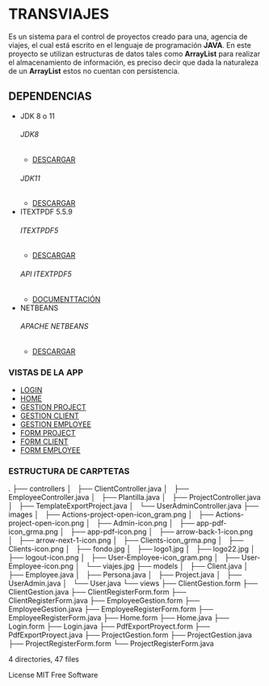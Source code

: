 #  TRANSVIAJES

Es un sistema para el control de proyectos creado para una, agencia de viajes, el cual está escrito en el lenguaje de programación **JAVA**. En este proyecto se utilizan estructuras de datos tales como **ArrayList** para realizar el almacenamiento de información, es preciso decir que dada la naturaleza de un **ArrayList** estos no cuentan con persistencia.

## DEPENDENCIAS

- JDK 8 o 11
    ###### JDK8
    - [DESCARGAR](https://www.oracle.com/co/java/technologies/javase/javase8-archive-downloads.html)
    ###### JDK11
    - [DESCARGAR](https://www.oracle.com/co/java/technologies/javase/jdk11-archive-downloads.html) 
- ITEXTPDF 5.5.9
    ###### ITEXTPDF5
    - [DESCARGAR](https://jar-download.com/artifacts/com.itextpdf/itextpdf/5.5.9/source-code)
    ###### API ITEXTPDF5
    - [DOCUMENTTACIÓN](https://api.itextpdf.com/iText5/java/5.5.9/)
- NETBEANS
    ###### APACHE NETBEANS
    - [DESCARGAR](https://netbeans.apache.org/download/index.html)

### VISTAS DE LA APP

- [LOGIN](https://drive.google.com/file/d/10n1c-ByshU0ZuvRSR3ZHCBXCWocYobX3/view?usp=sharing)
- [HOME](https://drive.google.com/file/d/1hZRSE2fEWZ_S_1X55zfNbpt8TPYnFwx_/view?usp=sharing)
- [GESTION PROJECT](https://drive.google.com/file/d/1Xv6X7PwWRzpl_Gw51fOn7yW_9--fW1JE/view?usp=sharing)
- [GESTION CLIENT](https://drive.google.com/file/d/1OYF3olsMzRQJsHkJ-RbucB2DDQ4GQrJW/view)
- [GESTION EMPLOYEE](https://drive.google.com/file/d/14wl20F3hujtHtcDeAnCNU42hYo_pU4a0/view?usp=sharing)
- [FORM PROJECT](https://drive.google.com/file/d/1Qe_8RB1iYJZlobX8Yy043mBUxEnnsvV7/view)
- [FORM CLIENT](https://drive.google.com/file/d/1r9stBMzys3-GpGXpzbQVptmcBrY0Pw2h/view)
- [FORM EMPLOYEE](https://drive.google.com/file/d/1bKxE8XywrTUYdF1eXHrM1ClyIgMz2l_9/view)

### ESTRUCTURA DE CARPTETAS

.
├── controllers
│   ├── ClientController.java
│   ├── EmployeeController.java
│   ├── Plantilla.java
│   ├── ProjectController.java
│   ├── TemplateExportProject.java
│   └── UserAdminController.java
├── images
│   ├── Actions-project-open-icon_gram.png
│   ├── Actions-project-open-icon.png
│   ├── Admin-icon.png
│   ├── app-pdf-icon_grma.png
│   ├── app-pdf-icon.png
│   ├── arrow-back-1-icon.png
│   ├── arrow-next-1-icon.png
│   ├── Clients-icon_grma.png
│   ├── Clients-icon.png
│   ├── fondo.jpg
│   ├── logo1.jpg
│   ├── logo22.jpg
│   ├── logout-icon.png
│   ├── User-Employee-icon_gram.png
│   ├── User-Employee-icon.png
│   └── viajes.jpg
├── models
│   ├── Client.java
│   ├── Employee.java
│   ├── Persona.java
│   ├── Project.java
│   ├── UserAdmin.java
│   └── User.java
└── views
    ├── ClientGestion.form
    ├── ClientGestion.java
    ├── ClientRegisterForm.form
    ├── ClientRegisterForm.java
    ├── EmployeeGestion.form
    ├── EmployeeGestion.java
    ├── EmployeeRegisterForm.form
    ├── EmployeeRegisterForm.java
    ├── Home.form
    ├── Home.java
    ├── Login.form
    ├── Login.java
    ├── PdfExportProyect.form
    ├── PdfExportProyect.java
    ├── ProjectGestion.form
    ├── ProjectGestion.java
    ├── ProjectRegisterForm.form
    └── ProjectRegisterForm.java

4 directories, 47 files

License
MIT
Free Software
